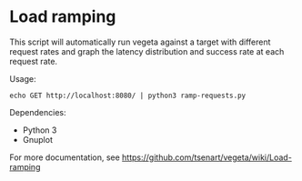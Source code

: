 # Load ramping

This script will automatically run vegeta against a target with different request
rates and graph the latency distribution and success rate at each request rate.

Usage:

```
echo GET http://localhost:8080/ | python3 ramp-requests.py
```

Dependencies:

* Python 3
* Gnuplot

For more documentation, see https://github.com/tsenart/vegeta/wiki/Load-ramping
